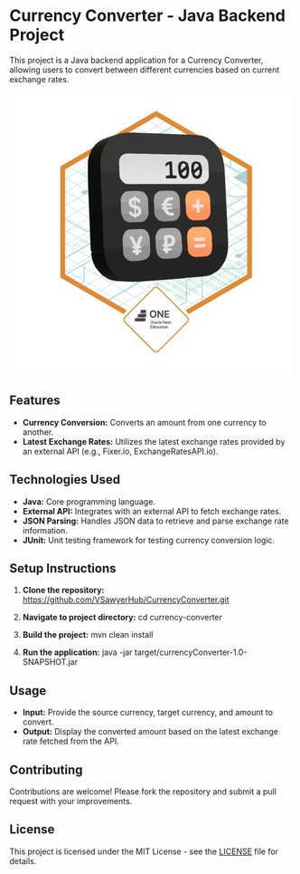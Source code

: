 # Currency Converter - Java Backend Project

This project is a Java backend application for a Currency Converter, allowing users to convert between different currencies based on current exchange rates.

<p align="center">
<img src="https://github.com/VSawyerHub/CurrencyConverter/blob/master/Badge-Conversor.png"/>
</p>

## Features

- **Currency Conversion:** Converts an amount from one currency to another.
- **Latest Exchange Rates:** Utilizes the latest exchange rates provided by an external API (e.g., Fixer.io, ExchangeRatesAPI.io).

## Technologies Used

- **Java:** Core programming language.
- **External API:** Integrates with an external API to fetch exchange rates.
- **JSON Parsing:** Handles JSON data to retrieve and parse exchange rate information.
- **JUnit:** Unit testing framework for testing currency conversion logic.

## Setup Instructions

1. **Clone the repository:**
https://github.com/VSawyerHub/CurrencyConverter.git

2. **Navigate to project directory:**
cd currency-converter


3. **Build the project:**
mvn clean install


4. **Run the application:**
java -jar target/currencyConverter-1.0-SNAPSHOT.jar


## Usage

- **Input:** Provide the source currency, target currency, and amount to convert.
- **Output:** Display the converted amount based on the latest exchange rate fetched from the API.

## Contributing

Contributions are welcome! Please fork the repository and submit a pull request with your improvements.

## License

This project is licensed under the MIT License - see the [LICENSE](LICENSE) file for details.

